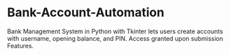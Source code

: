 # Bank-Account-Automation
Bank Management System in Python with Tkinter lets users create accounts with username, opening balance, and PIN. Access granted upon submission Features.

